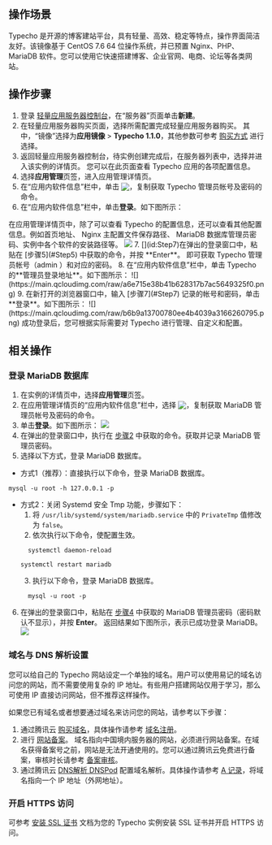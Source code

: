 ## 操作场景
Typecho 是开源的博客建站平台，具有轻量、高效、稳定等特点，操作界面简洁友好。该镜像基于 CentOS 7.6 64 位操作系统，并已预置 Nginx、PHP、MariaDB 软件。您可以使用它快速搭建博客、企业官网、电商、论坛等各类网站。

## 操作步骤
1. 登录 [轻量应用服务器控制台](https://console.cloud.tencent.com/lighthouse)，在“服务器”页面单击**新建**。
2. 在轻量应用服务器购买页面，选择所需配置完成轻量应用服务器购买。
其中，“镜像”选择为**应用镜像** > **Typecho 1.1.0**，其他参数可参考 [购买方式](https://cloud.tencent.com/document/product/1207/44580) 进行选择。
3. 返回轻量应用服务器控制台，待实例创建完成后，在服务器列表中，选择并进入该实例的详情页。
您可以在此页面查看 Typecho 应用的各项配置信息。
4. 选择**应用管理**页签，进入应用管理详情页。
5. [](id:Step5)在“应用内软件信息”栏中，单击 <img src="https://main.qcloudimg.com/raw/6603ab4f907562addb1c01596c6296cd.png" style="margin:-3px 0px">，复制获取 Typecho 管理员帐号及密码的命令。
6. 在“应用内软件信息”栏中，单击**登录**。如下图所示：
<dx-alert infotype="explain" title="">
在应用管理详情页中，除了可以查看 Typecho 的配置信息，还可以查看其他配置信息。例如首页地址、 Nginx 主配置文件保存路径、 MariaDB 数据库管理员密码、实例中各个软件的安装路径等。
</dx-alert>
<img src="https://main.qcloudimg.com/raw/6a1e42a54eb6999ad2522d023f838761.png"/>
7. [](id:Step7)在弹出的登录窗口中，粘贴在 [步骤5](#Step5) 中获取的命令，并按 **Enter**。
即可获取 Typecho 管理员帐号（admin ）和对应的密码。
8. 在“应用内软件信息”栏中，单击 Typecho 的**管理员登录地址**。如下图所示：
![](https://main.qcloudimg.com/raw/a6e715e38b41b628317b7ac5649325f0.png)
9. 在新打开的浏览器窗口中，输入 [步骤7](#Step7) 记录的帐号和密码，单击**登录**。如下图所示：
![](https://main.qcloudimg.com/raw/b6b9a13700780ee4b4039a3166260795.png)
成功登录后，您可根据实际需要对 Typecho 进行管理、自定义和配置。

## 相关操作

### 登录 MariaDB 数据库
1. 在实例的详情页中，选择**应用管理**页签。
2. [](id:Step2)在应用管理详情页的“应用内软件信息”栏中，选择 <img src="https://main.qcloudimg.com/raw/6603ab4f907562addb1c01596c6296cd.png" style="margin:-3px 0px">，复制获取 MariaDB 管理员帐号及密码的命令。
3. 单击**登录**。如下图所示：
![](https://main.qcloudimg.com/raw/ec988d321e6cac648014f840712139f2.png)
4. [](id:Step4)在弹出的登录窗口中，执行在 [步骤2](#Step2) 中获取的命令。获取并记录 MariaDB 管理员密码。
5. 选择以下方式，登录 MariaDB 数据库。
 - 方式1（推荐）：直接执行以下命令，登录 MariaDB 数据库。
 ```
mysql -u root -h 127.0.0.1 -p
```
 - 方式2：关闭 Systemd 安全 Tmp 功能，步骤如下：
    1. 将 `/usr/lib/systemd/system/mariadb.service` 中的 `PrivateTmp` 值修改为 `false`。
    2. 依次执行以下命令，使配置生效。
   ```
	 systemctl daemon-reload
	 ```
	 ```
	 systemctl restart mariadb
	 ```
	 3. 执行以下命令，登录 MariaDB 数据库。
   ```
	 mysql -u root -p
	 ```
6. 在弹出的登录窗口中，粘贴在 [步骤4](#Step4) 中获取的 MariaDB 管理员密码（密码默认不显示），并按 **Enter**。
返回结果如下图所示，表示已成功登录 MariaDB。
![](https://main.qcloudimg.com/raw/e70612aea8d9b7cc5ac5af653b5e7aae.png)


### 域名与 DNS 解析设置
您可以给自己的 Typecho 网站设定一个单独的域名。用户可以使用易记的域名访问您的网站，而不需要使用复杂的 IP 地址。有些用户搭建网站仅用于学习，那么可使用 IP 直接访问网站，但不推荐这样操作。

如果您已有域名或者想要通过域名来访问您的网站，请参考以下步骤：
1. 通过腾讯云 [购买域名](https://dnspod.cloud.tencent.com/?from=qcloud)，具体操作请参考 [域名注册](https://cloud.tencent.com/document/product/242/9595)。
2. 进行 [网站备案](https://cloud.tencent.com/product/ba?from=qcloudHpHeaderBa&fromSource=qcloudHpHeaderBa)。 
域名指向中国境内服务器的网站，必须进行网站备案。在域名获得备案号之前，网站是无法开通使用的。您可以通过腾讯云免费进行备案，审核时长请参考 [备案审核](https://cloud.tencent.com/document/product/243/19650)。
3. 通过腾讯云 [DNS解析 DNSPod](https://cloud.tencent.com/product/cns?from=qcloudHpHeaderCns&fromSource=qcloudHpHeaderCns) 配置域名解析。具体操作请参考 [A 记录](https://cloud.tencent.com/document/product/302/3449)，将域名指向一个 IP 地址（外网地址）。

### 开启 HTTPS 访问
可参考 [安装 SSL 证书](https://cloud.tencent.com/document/product/1207/47027) 文档为您的 Typecho 实例安装 SSL 证书并开启 HTTPS 访问。
